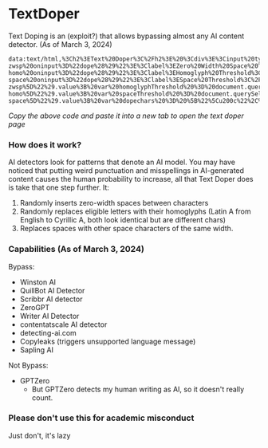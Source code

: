 # TextDoper
Text Doping is an (exploit?) that allows bypassing almost any AI content detector. (As of March 3, 2024)

```
data:text/html,%3Ch2%3EText%20Doper%3C%2Fh2%3E%20%3Cdiv%3E%3Cinput%20type%3D%22range%22%20min%3D0%20max%3D1%20step%3D0.1%20value%3D0.6%20data-zwsp%20oninput%3D%22dope%28%29%22%3E%3Clabel%3EZero%20Width%20Space%20Threshold%3C%2Flabel%3E%3Cbr%3E%3Cinput%20type%3D%22range%22%20min%3D0%20max%3D1%20step%3D0.1%20value%3D0.4%20data-homo%20oninput%3D%22dope%28%29%22%3E%3Clabel%3EHomoglyph%20Threshold%3C%2Flabel%3E%3Cbr%3E%3Cinput%20type%3D%22range%22%20min%3D0%20max%3D1%20step%3D0.1%20value%3D1.0%20data-space%20oninput%3D%22dope%28%29%22%3E%3Clabel%3ESpace%20Threshold%3C%2Flabel%3E%3Cbr%3E%3Ctextarea%20class%3D%22before%22%20oninput%3D%22dope%28%29%22%20placeholder%3D%22AI%20generated%20text%20here...%22%20label%3D%22000%22%3E%3C%2Ftextarea%3E%20%3Ctextarea%20class%3D%22after%22%20readonly%20placeholder%3D%22Output%20text%20here%22%20label%3D%22000%22%3E%3C%2Ftextarea%3E%3Cp%3E%3C%2Fp%3E%3C%2Fdiv%3E%3Cstyle%3E%20textarea%20%7B%20width%3A%2040vw%3B%20resize%3A%20none%3B%20height%3A%20100%25%3B%20%7D%20div%20%7B%20height%3A%2050vh%3B%20%7D%20%3C%2Fstyle%3E%20%3Cscript%3Ewindow.onerror%20%3D%20%28e%29%20%3D%3E%20%7Balert%28e%29%7D%3C%2Fscript%3E%20%3Cscript%3E%20function%20dope%28%29%20%7B%20var%20out%20%3D%20%22%22%3B%20var%20threshold%20%3D%20document.querySelector%28%22%5Bdata-zwsp%5D%22%29.value%3B%20var%20homoglyphThreshold%20%3D%20document.querySelector%28%22%5Bdata-homo%5D%22%29.value%3B%20var%20spaceThreshold%20%3D%20document.querySelector%28%22%5Bdata-space%5D%22%29.value%3B%20var%20dopechars%20%3D%20%5B%22%5Cu200c%22%2C%20%22%5Cu200d%22%2C%20%22%5CuFEFF%22%5D%3B%20var%20dopeCount%20%3D%200%3B%20var%20spacechars%20%3D%20%5B%22%5Cu2008%22%2C%20%22%5Cu2007%22%5D%3B%20var%20arr%20%3D%20document.querySelector%28%22.before%22%29.value.split%28%22%22%29%3B%20arr.forEach%28char%3D%3E%7B%20if%20%28Math.random%28%29%20%3E%20homoglyphThreshold%29%20%7B%20out%20%2B%3D%20char.replace%28%22.%22%2C%20%22%5Cu002e%22%29.replace%28%22K%22%2C%20%22%5Cu212A%22%29.replace%28%22%3A%22%2C%20%22%5Cu2236%22%29.replace%28%22A%22%2C%20%22%5Cu0410%22%29.replace%28%22a%22%2C%20%22%5Cu0430%22%29.replaceAll%28%22M%22%2C%20%22%5Cu041C%22%29.replaceAll%28%22X%22%2C%20%22%5Cu0425%22%29.replaceAll%28%22x%22%2C%20%22%5Cu0445%22%29.replaceAll%28%22E%22%2C%20%22%5Cu0415%22%29.replaceAll%28%22e%22%2C%20%22%5Cu0435%22%29.replaceAll%28%22O%22%2C%20%22%5Cu041E%22%29.replaceAll%28%22o%22%2C%20%22%5Cu043E%22%29%3B%20dopeCount%2B%2B%3B%7D%20else%20if%28Math.random%28%29%20%3E%20spaceThreshold%29%20%7Bout%20%2B%3D%20char.replace%28%22%20%22%2C%20spacechars%5BMath.floor%28Math.random%28%29%20%2A%20spacechars.length%29%5D%29%3B%20dopeCount%2B%2B%3B%7D%20else%20%7B%20out%20%2B%3D%20char%3B%20%7D%20if%20%28Math.random%28%29%20%3E%20threshold%29%20%7B%20out%20%2B%3D%20dopechars%5BMath.floor%28Math.random%28%29%20%2A%20dopechars.length%29%5D%3B%20dopeCount%2B%2B%3B%7D%20%7D%29%3B%20document.querySelector%28%22.after%22%29.value%20%3D%20out%3B%20document.querySelector%28%22p%22%29.innerText%20%3D%20%22Inserted%20%22%2BdopeCount%2B%22%20doping%20characters.%22%3B%7D%20%3C%2Fscript%3E
```
*Copy the above code and paste it into a new tab to open the text doper page*


### How does it work?
AI detectors look for patterns that denote an AI model. 
You may have noticed that putting weird punctuation and misspellings in AI-generated content causes the human probability to increase, all that Text Doper does is take that one step further.
It:
1. Randomly inserts zero-width spaces between characters
2. Randomly replaces eligible letters with their homoglyphs (Latin A from English to Cyrillic A, both look identical but are different chars)
3. Replaces spaces with other space characters of the same width.

### Capabilities (As of March 3, 2024)
Bypass:
- Winston AI
- QuillBot AI Detector
- Scribbr AI detector
- ZeroGPT
- Writer AI Detector
- contentatscale AI detector
- detecting-ai.com
- Copyleaks (triggers unsupported language message)
- Sapling AI

Not Bypass:
- GPTZero
  - But GPTZero detects my human writing as AI, so it doesn't really count.

### Please don't use this for academic misconduct
Just don't, it's lazy
